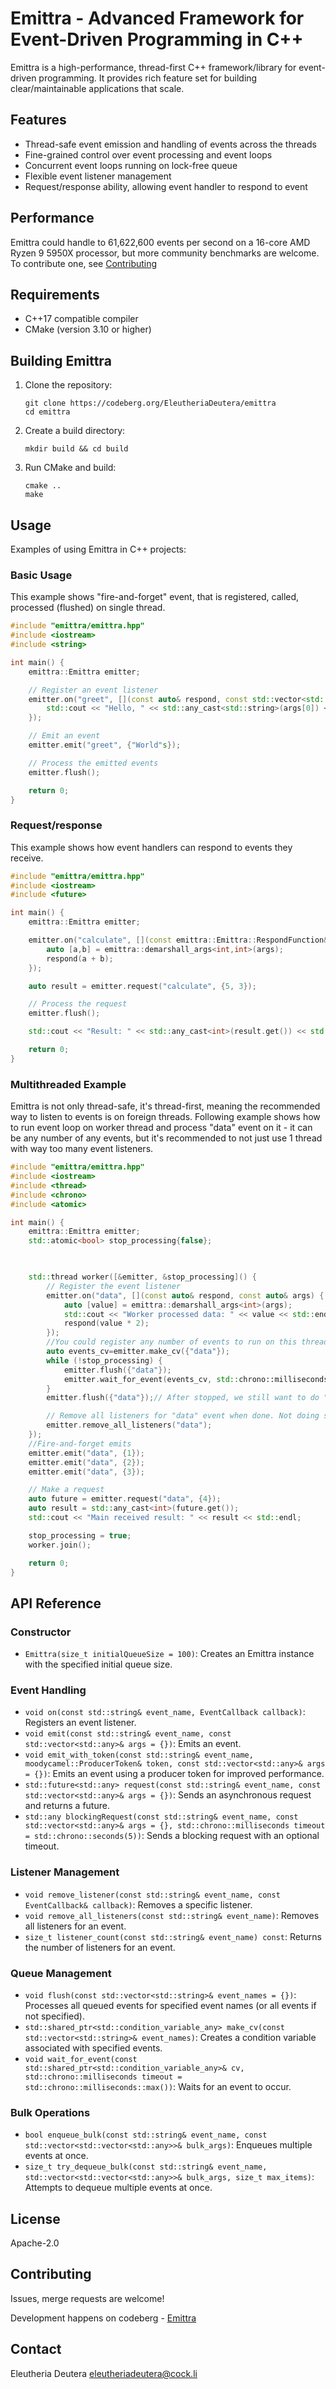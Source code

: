# Emittra - Advanced Framework for Event-Driven Programming in C++

Emittra is a high-performance, thread-first C++ framework/library for event-driven programming. It provides rich feature set for building clear/maintainable applications that scale.


## Features

- Thread-safe event emission and handling of events across the threads
- Fine-grained control over event processing and event loops
- Concurrent event loops running on lock-free queue 
- Flexible event listener management
- Request/response ability, allowing event handler to respond to event


## Performance

Emittra could handle to 61,622,600 events per second on a 16-core AMD Ryzen 9 5950X processor, but more community benchmarks are welcome. To contribute one, see [Contributing](#contributing)

## Requirements

- C++17 compatible compiler
- CMake (version 3.10 or higher)

## Building Emittra

1. Clone the repository:
   ```
   git clone https://codeberg.org/EleutheriaDeutera/emittra
   cd emittra
   ```

2. Create a build directory:
   ```
   mkdir build && cd build
   ```

3. Run CMake and build:
   ```
   cmake ..
   make
   ```

## Usage

Examples of using Emittra in C++ projects:

### Basic Usage

This example shows "fire-and-forget" event, that is registered, called, processed (flushed) on single thread. 

```cpp
#include "emittra/emittra.hpp"
#include <iostream>
#include <string>

int main() {
    emittra::Emittra emitter;

    // Register an event listener
    emitter.on("greet", [](const auto& respond, const std::vector<std::any>& args) {
        std::cout << "Hello, " << std::any_cast<std::string>(args[0]) << "!" << std::endl;
    });

    // Emit an event
    emitter.emit("greet", {"World"s});

    // Process the emitted events
    emitter.flush();

    return 0;
}
```

### Request/response
This example shows how event handlers can respond to events they receive.

```cpp
#include "emittra/emittra.hpp"
#include <iostream>
#include <future>

int main() {
    emittra::Emittra emitter;

    emitter.on("calculate", [](const emittra::Emittra::RespondFunction& respond, const std::vector<std::any>& args) {
        auto [a,b] = emittra::demarshall_args<int,int>(args);
        respond(a + b);
    });

    auto result = emitter.request("calculate", {5, 3});

    // Process the request
    emitter.flush();

    std::cout << "Result: " << std::any_cast<int>(result.get()) << std::endl;

    return 0;
}
```

### Multithreaded Example

Emittra is not only thread-safe, it's thread-first, meaning the recommended way to listen to events is on foreign threads.
Following example shows how to run event loop on worker thread and process "data" event on it - it can be any number of any events, but it's recommended to not just use 1 thread with way too many event listeners. 

```cpp
#include "emittra/emittra.hpp"
#include <iostream>
#include <thread>
#include <chrono>
#include <atomic>

int main() {
    emittra::Emittra emitter;
    std::atomic<bool> stop_processing{false};

 

    std::thread worker([&emitter, &stop_processing]() {
        // Register the event listener
        emitter.on("data", [](const auto& respond, const auto& args) {
            auto [value] = emittra::demarshall_args<int>(args);
            std::cout << "Worker processed data: " << value << std::endl;
            respond(value * 2);
        });
        //You could register any number of events to run on this thread, just make sure you include them into regular flush.
        auto events_cv=emitter.make_cv({"data"});
        while (!stop_processing) {
            emitter.flush({"data"});
            emitter.wait_for_event(events_cv, std::chrono::milliseconds(100));
        }
        emitter.flush({"data"});// After stopped, we still want to do "last flush"

        // Remove all listeners for "data" event when done. Not doing so will result to memory leak.
        emitter.remove_all_listeners("data");
    });
    //Fire-and-forget emits
    emitter.emit("data", {1});
    emitter.emit("data", {2});
    emitter.emit("data", {3});

    // Make a request
    auto future = emitter.request("data", {4});
    auto result = std::any_cast<int>(future.get());
    std::cout << "Main received result: " << result << std::endl;

    stop_processing = true;
    worker.join();

    return 0;
}
```


## API Reference

### Constructor

- `Emittra(size_t initialQueueSize = 100)`: Creates an Emittra instance with the specified initial queue size.

### Event Handling

- `void on(const std::string& event_name, EventCallback callback)`: Registers an event listener.
- `void emit(const std::string& event_name, const std::vector<std::any>& args = {})`: Emits an event.
- `void emit_with_token(const std::string& event_name, moodycamel::ProducerToken& token, const std::vector<std::any>& args = {})`: Emits an event using a producer token for improved performance.
- `std::future<std::any> request(const std::string& event_name, const std::vector<std::any>& args = {})`: Sends an asynchronous request and returns a future.
- `std::any blockingRequest(const std::string& event_name, const std::vector<std::any>& args = {}, std::chrono::milliseconds timeout = std::chrono::seconds(5))`: Sends a blocking request with an optional timeout.

### Listener Management

- `void remove_listener(const std::string& event_name, const EventCallback& callback)`: Removes a specific listener.
- `void remove_all_listeners(const std::string& event_name)`: Removes all listeners for an event.
- `size_t listener_count(const std::string& event_name) const`: Returns the number of listeners for an event.

### Queue Management

- `void flush(const std::vector<std::string>& event_names = {})`: Processes all queued events for specified event names (or all events if not specified).
- `std::shared_ptr<std::condition_variable_any> make_cv(const std::vector<std::string>& event_names)`: Creates a condition variable associated with specified events.
- `void wait_for_event(const std::shared_ptr<std::condition_variable_any>& cv, std::chrono::milliseconds timeout = std::chrono::milliseconds::max())`: Waits for an event to occur.

### Bulk Operations

- `bool enqueue_bulk(const std::string& event_name, const std::vector<std::vector<std::any>>& bulk_args)`: Enqueues multiple events at once.
- `size_t try_dequeue_bulk(const std::string& event_name, std::vector<std::vector<std::any>>& bulk_args, size_t max_items)`: Attempts to dequeue multiple events at once.

## License
Apache-2.0

## Contributing

Issues, merge requests are welcome! 

Development happens on codeberg - [Emittra](https://codeberg.org/EleutheriaDeutera/emittra)  

## Contact

Eleutheria Deutera <eleutheriadeutera@cock.li>